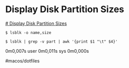 # Display Disk Partition Sizes

[\# Display Disk Partition Sizes](https://www.commandlinefu.com/commands/browse/25/50/75)

`$ lsblk -o name,size`



`$ lsblk | grep -v part | awk '{print $1 "\t" $4}'`

0m0,007s user 0m0,011s sys 0m0,000s


#macos/dotfiles	